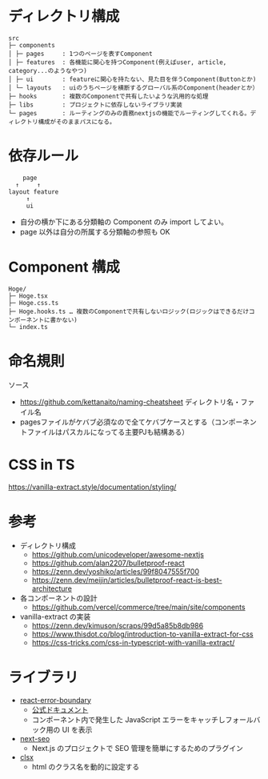 # ディレクトリ構成

```
src
├─ components
│ ├─ pages     : 1つのページを表すComponent
│ ├─ features  : 各機能に関心を持つComponent(例えばuser, article, category...のようなやつ)
│ ├─ ui        : featureに関心を持たない、見た目を伴うComponent(Buttonとか)
│ └─ layouts   : uiのうちページを横断するグローバル系のComponent(headerとか）
├─ hooks       : 複数のComponentで共有したいような汎用的な処理
├─ libs        : プロジェクトに依存しないライブラリ実装
└─ pages       : ルーティングのみの責務nextjsの機能でルーティングしてくれる。ディレクトリ構成がそのままパスになる。

```

# 依存ルール

```
    page
  ↑     ↑
layout feature
     ↑
     ui
```

-   自分の横か下にある分類軸の Component のみ import してよい。
-   page 以外は自分の所属する分類軸の参照も OK

# Component 構成

```
Hoge/
├─ Hoge.tsx
├─ Hoge.css.ts
├─ Hoge.hooks.ts … 複数のComponentで共有しないロジック(ロジックはできるだけコンポーネントに書かない)
└─ index.ts
```

# 命名規則
ソース
- https://github.com/kettanaito/naming-cheatsheet
ディレクトリ名・ファイル名
- pagesファイルがケバブ必須なので全てケバブケースとする（コンポーネントファイルはパスカルになってる主要PJも結構ある）

# CSS in TS

https://vanilla-extract.style/documentation/styling/

# 参考

-   ディレクトリ構成
    -   https://github.com/unicodeveloper/awesome-nextjs
    -   https://github.com/alan2207/bulletproof-react
    -   https://zenn.dev/yoshiko/articles/99f8047555f700
    -   https://zenn.dev/meijin/articles/bulletproof-react-is-best-architecture
-   各コンポーネントの設計
    -   https://github.com/vercel/commerce/tree/main/site/components
-   vanilla-extract の実装
    -   https://zenn.dev/kimuson/scraps/99d5a85b8db986
    -   https://www.thisdot.co/blog/introduction-to-vanilla-extract-for-css
    -   https://css-tricks.com/css-in-typescript-with-vanilla-extract/

# ライブラリ

-   [react-error-boundary](https://github.com/bvaughn/react-error-boundary)
    -   [公式ドキュメント](https://ja.reactjs.org/docs/error-boundaries.html)
    -   コンポーネント内で発生した JavaScript エラーをキャッチしフォールバック用の UI を表示
-   [next-seo](https://github.com/garmeeh/next-seo)
    -   Next.js のプロジェクトで SEO 管理を簡単にするためのプラグイン
-   [clsx](https://www.npmjs.com/package/clsx)
    -   html のクラス名を動的に設定する

